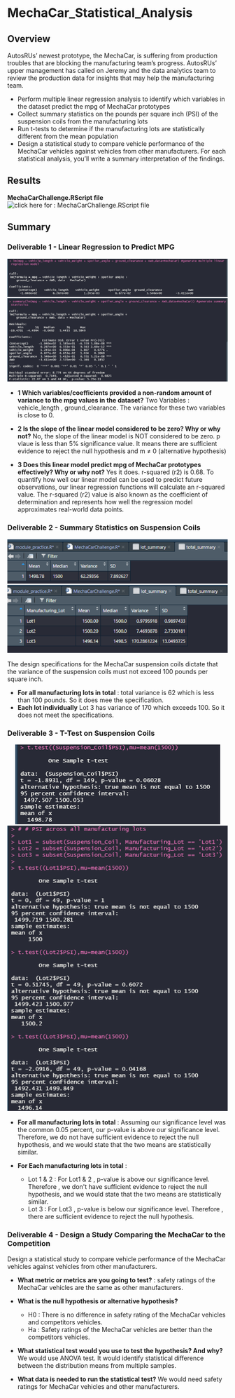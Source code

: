 # MechaCar_Statistical_Analysis

## Overview
AutosRUs’ newest prototype, the MechaCar, is suffering from production troubles that are blocking the manufacturing team’s progress. AutosRUs’ upper management has called on Jeremy and the data analytics team to review the production data for insights that may help the manufacturing team. 
* Perform multiple linear regression analysis to identify which variables in the dataset predict the mpg of MechaCar prototypes
* Collect summary statistics on the pounds per square inch (PSI) of the suspension coils from the manufacturing lots
* Run t-tests to determine if the manufacturing lots are statistically different from the mean population
* Design a statistical study to compare vehicle performance of the MechaCar vehicles against vehicles from other manufacturers. For each statistical analysis, you’ll write a summary interpretation of the findings.
## Results
**MechaCarChallenge.RScript file**
![click here for : MechaCarChallenge.RScript file](https://github.com/dhaval-28/MechaCar_Statistical_Analysis/blob/main/MechaCarChallenge.R)

## Summary
### Deliverable 1 -  Linear Regression to Predict MPG

<p align="center">
<img src = "https://github.com/dhaval-28/MechaCar_Statistical_Analysis/blob/main/Images/Del1_Multiple_Linear_Regression.png" /><br>
<img src = "https://github.com/dhaval-28/MechaCar_Statistical_Analysis/blob/main/Images/Del1_Multiple_Linear_Summary.png" />
</p>

* **1 Which variables/coefficients provided a non-random amount of variance to the mpg values in the dataset?**
Two Variables : vehicle_length , ground_clearance.  The variance for these two variables is close to 0. 

* **2 Is the slope of the linear model considered to be zero? Why or why not?**
No, the slope of the linear model is NOT considered to be zero. p vlaue is less than 5% significance value. It means there are sufficient evidence to reject the null hypothesis and m ≠ 0 (alternative hypothesis)

* **3 Does this linear model predict mpg of MechaCar prototypes effectively? Why or why not?**
   Yes it does. r-squared (r2) is 0.68.  To quantify how well our linear model can be used to predict future observations, our linear regression functions will calculate an r-squared value. The r-squared (r2) value is also known as the coefficient of determination and represents how well the regression model approximates real-world data points.


### Deliverable 2 -  Summary Statistics on Suspension Coils

<p align="center">
<img src = "https://github.com/dhaval-28/MechaCar_Statistical_Analysis/blob/main/Images/Del2_Total_Summary.png" />
<img src = "https://github.com/dhaval-28/MechaCar_Statistical_Analysis/blob/main/Images/Del2_Lot_Summary.png"/>
</p>

The design specifications for the MechaCar suspension coils dictate that the variance of the suspension coils must not exceed 100 pounds per square inch. 
* **For all manufacturing lots in total** : total variance is 62 which is less than 100 pounds. So it does mee the specification. 
* **Each lot individually** Lot 3 has variance of 170 which exceeds 100. So it does not meet the specifications. 

### Deliverable 3 -  T-Test on Suspension Coils

<p align="center">
<img src = "https://github.com/dhaval-28/MechaCar_Statistical_Analysis/blob/main/Images/Del3_Total_T_Test.png" /><br>
<img src = "https://github.com/dhaval-28/MechaCar_Statistical_Analysis/blob/main/Images/Del3_Lot_T_Test.png" />
</p>

* **For all manufacturing lots in total** :  Assuming our significance level was the common 0.05 percent, our p-value is above our significance level. Therefore, we do not have sufficient evidence to reject the null hypothesis, and we would state that the two means are statistically similar.

* **For Each manufacturing lots in total** : 
  * Lot 1 & 2 : For Lot1 & 2 , p-value is above our significance level. Therefore , we don't have sufficient evidence to reject the null hypothesis, and we would state that the two means are statistically similar.
  * Lot 3 : For Lot3 , p-value is below our significance level. Therefore , there are sufficient evidence to reject the null hypothesis.

### Deliverable 4 -  Design a Study Comparing the MechaCar to the Competition
Design a statistical study to compare vehicle performance of the MechaCar vehicles against vehicles from other manufacturers. 

*  **What metric or metrics are you going to test?** :   safety ratings of the MechaCar vehicles are the same as other manufacturers.
*  **What is the null hypothesis or alternative hypothesis?**
    * H0 : There is no difference in safety rating of the MechaCar vehicles and competitors vehicles.
    * Ha : Safety ratings of the MechaCar vehicles are better than the competitors vehicles.

*  **What statistical test would you use to test the hypothesis? And why?**
    We would use ANOVA test. It would identify statistical difference between the distribution means from multiple samples. 

*  **What data is needed to run the statistical test?** We would need safety ratings for MechaCar vehicles and other manufacturers.
